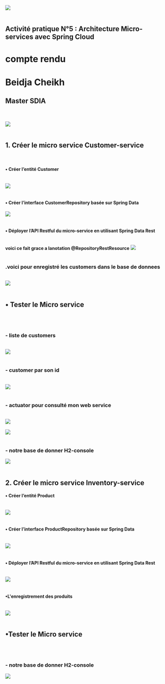 <img src="captures/img.png"/><br><br>
<h2>Activité pratique N°5 : Architecture Micro-services avec Spring Cloud</h2>
<h1>compte rendu</h1>
<h1>Beidja Cheikh</h1>
<h2>Master SDIA </h2><br><br>
<img src="captures/img1.png"/><br><br>
<h2>1. Créer le micro service Customer-service</h2><br>
<h4>• Créer l’entité Customer </h4><br>
<img src="captures/img2.png"/><br><br>
<h4>• Créer l’interface CustomerRepository basée sur Spring Data </h4>
<img src="captures/img3.png"/><br><br>
<h4>• Déployer l’API Restful du micro-service en utilisant Spring Data Rest </h4><br>
<b>voici ce fait grace a lanotation @RepositoryRestResource</b></b>
<img src="captures/img4.png"/><br><br>
<h3>.voici pour enregistré les customers dans le base de donnees</h3><br>
<img src="captures/img13.png"/><br><br>
<h2>• <b>Tester le Micro service</b></h2><br><br>
<h3>- liste de customers </h3><br>
<img src="captures/img5.png"/><br><br>
<h3>- customer par son id </h3><br>
<img src="captures/img6.png"/><br><br>
<h3>- actuator pour consulté mon web service </h3><br>
<img src="captures/img7.png"/><br><br>
<img src="captures/img8.png"/><br><br>
<h3>- notre base de donner H2-console </h3>
<img src="captures/img9.png"/><br><br>
<h2>2. Créer le micro service Inventory-service </h2>
<h4>• Créer l’entité Product</h4><br>
<img src="captures/img10.png"/><br><br>
<h4>• Créer l’interface ProductRepository basée sur Spring Data</h4><br>
<img src="captures/img11.png"/><br><br>
<h4>• Déployer l’API Restful du micro-service en utilisant Spring Data Rest</h4><br>
<img src="captures/img12.png"/><br><br>
<h4>•L'enregistrement des produits</h4><br>
<img src="captures/img14.png"/><br><br>
<h2>•<b>Tester le Micro service</b></h2><br><br>
<h3>- notre base de donner H2-console </h3>
<img src="captures/img15.png"/><br><br>




















